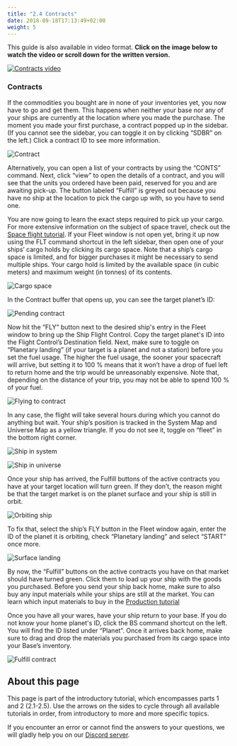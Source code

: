```yaml
---
title: "2.4 Contracts"
date: 2018-09-18T17:13:49+02:00
weight: 5
---
```


This guide is also available in video format. __Click on the image below to watch the video or scroll down for the written version.__

[![Contracts video](thumbnail-2.4.jpg)](https://youtu.be/X-du1P3KfXY)

### Contracts

If the commodities you bought are in none of your inventories yet, you now have to go and get them. This happens when neither your base nor any of your ships are currently at the location where you made the purchase. The moment you made your first purchase, a contract popped up in the sidebar. (If you cannot see the sidebar, you can toggle it on by clicking “SDBR” on the left.) Click a contract ID to see more information.

![Contract](pending-contract.png)

Alternatively, you can open a list of your contracts by using the “CONTS” command. Next, click “view” to open the details of a contract, and you will see that the units you ordered have been paid, reserved for you and are awaiting pick-up. The button labeled “Fulfill” is greyed out because you have no ship at the location to pick the cargo up with, so you have to send one.

You are now going to learn the exact steps required to pick up your cargo. For more extensive information on the subject of space travel, check out the [Space flight tutorial](../space-flight). If your Fleet window is not open yet, bring it up now using the FLT command shortcut in the left sidebar, then open one of your ships’ cargo holds by clicking its cargo space. Note that a ship’s cargo space is limited, and for bigger purchases it might be necessary to send multiple ships. Your cargo hold is limited by the available space (in cubic meters) and maximum weight (in tonnes) of its contents.

![Cargo space](ship-cargo.gif)

In the Contract buffer that opens up, you can see the target planet’s ID:

![Pending contract](pending-contract.gif)

Now hit the “FLY” button next to the desired ship's entry in the Fleet window to bring up the Ship Flight Control. Copy the target planet's ID into the Flight Control’s Destination field. Next, make sure to toggle on “Planetary landing” (if your target is a planet and not a station) before you set the fuel usage. The higher the fuel usage, the sooner your spacecraft will arrive, but setting it to 100 % means that it won’t have a drop of fuel left to return home and the trip would be unreasonably expensive. Note that, depending on the distance of your trip, you may not be able to spend 100 % of your fuel.

![Flying to contract](flying-to-contract.gif)

In any case, the flight will take several hours during which you cannot do anything but wait. Your ship’s position is tracked in the System Map and Universe Map as a yellow triangle. If you do not see it, toggle on “fleet” in the bottom right corner.

![Ship in system](ship-in-system.png)

![Ship in universe](ship-in-universe.png)

Once your ship has arrived, the Fulfill buttons of the active contracts you have at your target location will turn green. If they don’t, the reason might be that the target market is on the planet surface and your ship is still in orbit.

![Orbiting ship](orbiting-ship.png)

To fix that, select the ship’s FLY button in the Fleet window again, enter the ID of the planet it is orbiting, check “Planetary landing” and select “START” once more.

![Surface landing](surface-landing.png)

By now, the “Fulfill” buttons on the active contracts you have on that market should have turned green. Click them to load up your ship with the goods you purchased. Before you send your ship back home, make sure to also buy any input materials while your ships are still at the market. You can learn which input materials to buy in the [Production tutorial](../production)

Once you have all your wares, have your ship return to your base. If you do not know your home planet's ID, click the BS command shortcut on the left. You will find the ID listed under “Planet”. Once it arrives back home, make sure to drag and drop the materials you purchased from its cargo space into your Base’s inventory.

![Fulfill contract](fulfill-contract.png)


## About this page

This page is part of the introductory tutorial, which encompasses parts 1 and 2 (2.1-2.5). Use the arrows on the sides to cycle through all available tutorials in order, from introductory to more and more specific topics.

If you encounter an error or cannot find the answers to your questions, we will gladly help you on our [Discord server](https://discordapp.com/invite/G7gj7PT).